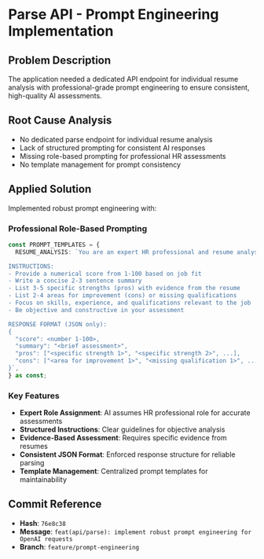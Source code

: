 # Parse API - Prompt Engineering Implementation

## Problem Description
The application needed a dedicated API endpoint for individual resume analysis with professional-grade prompt engineering to ensure consistent, high-quality AI assessments.

## Root Cause Analysis
- No dedicated parse endpoint for individual resume analysis
- Lack of structured prompting for consistent AI responses
- Missing role-based prompting for professional HR assessments
- No template management for prompt consistency

## Applied Solution
Implemented robust prompt engineering with:

### Professional Role-Based Prompting
```typescript
const PROMPT_TEMPLATES = {
  RESUME_ANALYSIS: `You are an expert HR professional and resume analyst. Analyze the provided resume against the job description with precision and objectivity.

INSTRUCTIONS:
- Provide a numerical score from 1-100 based on job fit
- Write a concise 2-3 sentence summary
- List 3-5 specific strengths (pros) with evidence from the resume
- List 2-4 areas for improvement (cons) or missing qualifications
- Focus on skills, experience, and qualifications relevant to the job
- Be objective and constructive in your assessment

RESPONSE FORMAT (JSON only):
{
  "score": <number 1-100>,
  "summary": "<brief assessment>",
  "pros": ["<specific strength 1>", "<specific strength 2>", ...],
  "cons": ["<area for improvement 1>", "<missing qualification 1>", ...]
}`,
} as const;
```

### Key Features
- **Expert Role Assignment**: AI assumes HR professional role for accurate assessments
- **Structured Instructions**: Clear guidelines for objective analysis
- **Evidence-Based Assessment**: Requires specific evidence from resumes
- **Consistent JSON Format**: Enforced response structure for reliable parsing
- **Template Management**: Centralized prompt templates for maintainability

## Commit Reference
- **Hash**: `76e8c38`
- **Message**: `feat(api/parse): implement robust prompt engineering for OpenAI requests`
- **Branch**: `feature/prompt-engineering`